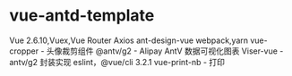 # vue-antd-template
Vue 2.6.10,Vuex,Vue Router Axios ant-design-vue webpack,yarn vue-cropper - 头像裁剪组件 @antv/g2 - Alipay AntV 数据可视化图表 Viser-vue - antv/g2 封装实现 eslint，@vue/cli 3.2.1 vue-print-nb - 打印

